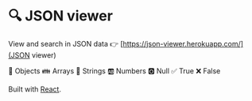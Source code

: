 # 🔍 JSON viewer

View and search in JSON data 👉 [https://json-viewer.herokuapp.com/](JSON viewer)

🌿 Objects
👪 Arrays
🔢 Strings
🆎 Numbers
🅾️ Null
✅ True
❌ False

Built with [React](https://facebook.github.io/react/).


